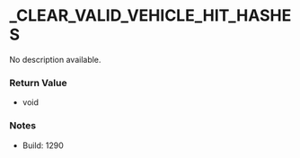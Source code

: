 # _CLEAR_VALID_VEHICLE_HIT_HASHES

No description available.

### Return Value
* void

### Notes
* Build: 1290


